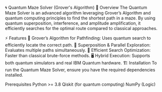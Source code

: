 🌀 Quantum Maze Solver (Grover's Algorithm)
📝 Overview
The Quantum Maze Solver is an advanced algorithm leveraging Grover’s Algorithm and quantum computing principles to find the shortest path in a maze.
By using quantum superposition, interference, and amplitude amplification, it efficiently searches for the optimal route compared to classical approaches.

⚡ Features
🧩 Grover’s Algorithm for Pathfinding: Uses quantum search to efficiently locate the correct path.
🔄 Superposition & Parallel Exploration: Evaluates multiple paths simultaneously.
🚀 Efficient Search Optimization: Faster than classical brute-force methods.
🖥️ Hybrid Execution: Supports both quantum simulators and real IBM Quantum hardware.
🏗️ Installation
To run the Quantum Maze Solver, ensure you have the required dependencies installed.

Prerequisites
Python >= 3.8
Qiskit (for quantum computing)
NumPy (Logic)
